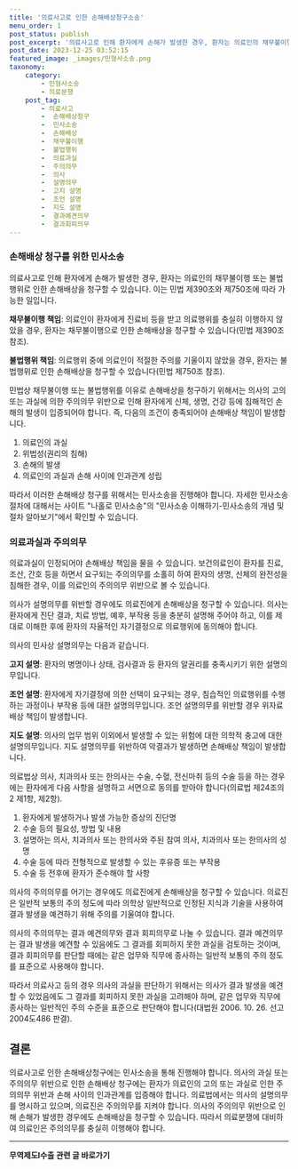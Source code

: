 ```yaml
---
title: '의료사고로 인한 손해배상청구소송'
menu_order: 1
post_status: publish
post_excerpt: '의료사고로 인해 환자에게 손해가 발생한 경우, 환자는 의료인의 채무불이행 또는 불법행위로 인한 손해배상을 청구할 수 있습니다. 이는 민법 제390조와 제750조에 따라 가능한 일입니다.'
post_date: 2023-12-25 03:52:15
featured_image: _images/민형사소송.png
taxonomy:
    category:
        - 민형사소송
        - 의료분쟁
    post_tag:
        - 의료사고
        -  손해배상청구
        -  민사소송
        -  손해배상
        -  채무불이행
        -  불법행위
        -  의료과실
        -  주의의무
        -  의사
        -  설명의무
        -  고지 설명
        -  조언 설명
        -  지도 설명
        -  결과예견의무
        -  결과회피의무
---
```


### 손해배상 청구를 위한 민사소송
의료사고로 인해 환자에게 손해가 발생한 경우, 환자는 의료인의 채무불이행 또는 불법행위로 인한 손해배상을 청구할 수 있습니다. 이는 민법 제390조와 제750조에 따라 가능한 일입니다.

**채무불이행 책임**: 의료인이 환자에게 진료비 등을 받고 의료행위를 충실히 이행하지 않았을 경우, 환자는 채무불이행으로 인한 손해배상을 청구할 수 있습니다(민법 제390조 참조).

**불법행위 책임**: 의료행위 중에 의료인이 적절한 주의를 기울이지 않았을 경우, 환자는 불법행위로 인한 손해배상을 청구할 수 있습니다(민법 제750조 참조).

민법상 채무불이행 또는 불법행위를 이유로 손해배상을 청구하기 위해서는 의사의 고의 또는 과실에 의한 주의의무 위반으로 인해 환자에게 신체, 생명, 건강 등에 침해적인 손해의 발생이 입증되어야 합니다. 즉, 다음의 조건이 충족되어야 손해배상 책임이 발생합니다.

1. 의료인의 과실
2. 위법성(권리의 침해)
3. 손해의 발생
4. 의료인의 과실과 손해 사이에 인과관계 성립

따라서 이러한 손해배상 청구를 위해서는 민사소송을 진행해야 합니다. 자세한 민사소송 절차에 대해서는 사이트 "나홀로 민사소송"의 "민사소송 이해하기-민사소송의 개념 및 절차 알아보기"에서 확인할 수 있습니다.

### 의료과실과 주의의무
의료과실이 인정되어야 손해배상 책임을 물을 수 있습니다. 보건의료인이 환자를 진료, 조산, 간호 등을 하면서 요구되는 주의의무를 소홀히 하여 환자의 생명, 신체의 완전성을 침해한 경우, 이를 의료인의 주의의무 위반으로 볼 수 있습니다.

의사가 설명의무를 위반할 경우에도 의료진에게 손해배상을 청구할 수 있습니다. 의사는 환자에게 진단 결과, 치료 방법, 예후, 부작용 등을 충분히 설명해 주어야 하고, 이를 제대로 이해한 후에 환자의 자율적인 자기결정으로 의료행위에 동의해야 합니다.

의사의 민사상 설명의무는 다음과 같습니다.

**고지 설명**: 환자의 병명이나 상태, 검사결과 등 환자의 알권리를 충족시키기 위한 설명의무입니다.

**조언 설명**: 환자에게 자기결정에 의한 선택이 요구되는 경우, 침습적인 의료행위를 수행하는 과정이나 부작용 등에 대한 설명의무입니다. 조언 설명의무를 위반할 경우 위자료 배상 책임이 발생합니다.

**지도 설명**: 의사의 업무 범위 이외에서 발생할 수 있는 위험에 대한 의학적 충고에 대한 설명의무입니다. 지도 설명의무를 위반하여 악결과가 발생하면 손해배상 책임이 발생합니다.

의료법상 의사, 치과의사 또는 한의사는 수술, 수혈, 전신마취 등의 수술 등을 하는 경우에는 환자에게 다음 사항을 설명하고 서면으로 동의를 받아야 합니다(의료법 제24조의2 제1항, 제2항).

1. 환자에게 발생하거나 발생 가능한 증상의 진단명
2. 수술 등의 필요성, 방법 및 내용
3. 설명하는 의사, 치과의사 또는 한의사와 주된 참여 의사, 치과의사 또는 한의사의 성명
4. 수술 등에 따라 전형적으로 발생할 수 있는 후유증 또는 부작용
5. 수술 등 전후에 환자가 준수해야 할 사항

의사의 주의의무를 어기는 경우에도 의료진에게 손해배상을 청구할 수 있습니다. 의료진은 일반적 보통의 주의 정도에 따라 의학상 일반적으로 인정된 지식과 기술을 사용하여 결과 발생을 예견하기 위해 주의를 기울여야 합니다.

의사의 주의의무는 결과 예견의무와 결과 회피의무로 나눌 수 있습니다. 결과 예견의무는 결과 발생을 예견할 수 있음에도 그 결과를 회피하지 못한 과실을 검토하는 것이며, 결과 회피의무를 판단할 때에는 같은 업무와 직무에 종사하는 일반적 보통의 주의 정도를 표준으로 사용해야 합니다.

따라서 의료사고 등의 경우 의사의 과실을 판단하기 위해서는 의사가 결과 발생을 예견할 수 있었음에도 그 결과를 회피하지 못한 과실을 고려해야 하며, 같은 업무와 직무에 종사하는 일반적인 주의 수준을 표준으로 판단해야 합니다(대법원 2006. 10. 26. 선고 2004도486 판결).

## 결론
의료사고로 인한 손해배상청구에는 민사소송을 통해 진행해야 합니다. 의사의 과실 또는 주의의무 위반으로 인한 손해배상 청구에는 환자가 의료인의 고의 또는 과실로 인한 주의의무 위반과 손해 사이의 인과관계를 입증해야 합니다. 의료법에서는 의사의 설명의무를 명시하고 있으며, 의료진은 주의의무를 지켜야 합니다. 의사의 주의의무 위반으로 인해 손해가 발생한 경우에도 손해배상을 청구할 수 있습니다. 따라서 의료분쟁에 대비하여 의료인은 주의의무를 충실히 이행해야 합니다.


<!-- wp:separator -->
<hr class="wp-block-separator has-alpha-channel-opacity"/>
<!-- /wp:separator -->

<!-- wp:group {"backgroundColor":"base","layout":{"type":"constrained"}} -->
<div class="wp-block-group has-base-background-color has-background"><!-- wp:paragraph {"align":"center","fontSize":"medium"} -->
<p class="has-text-align-center has-large-font-size"><strong>무역제도Ⅰ수출 관련 글 바로가기</strong></p>
<!-- /wp:paragraph -->


<!-- wp:latest-posts
{"categories":[{"id":14332,"count":19,"description":"","link":"https://uknowlaw.com/category/%eb%ac%b4%ec%97%ad%ec%a0%9c%eb%8f%84%e2%85%b0%ec%88%98%ec%b6%9c/","name":"무역제도Ⅰ수출","slug":"무역제도Ⅰ수출","taxonomy":"category","parent":0,"meta":[],"_links":{"self":[{"href":"https://uknowlaw.com/wp-json/wp/v2/categories/14332"}],"collection":[{"href":"https://uknowlaw.com/wp-json/wp/v2/categories"}],"about":[{"href":"https://uknowlaw.com/wp-json/wp/v2/taxonomies/category"}],"wp:post_type":[{"href":"https://uknowlaw.com/wp-json/wp/v2/posts?categories=14332"}],"curies":[{"name":"wp","href":"https://api.w.org/{rel}","templated":true}]}}],"postsToShow":100,"excerptLength":28,"postLayout":"grid","columns":2,"featuredImageAlign":"left","featuredImageSizeSlug":"large","fontSize":"small"} /--></div>
<!-- /wp:group -->